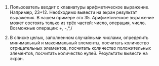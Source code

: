 1. Пользователь вводит с клавиатуры арифметическое выражение. Например, 23+12.
   Необходимо вывести на экран результат выражения. В нашем примере это 35. 
   Арифметическое выражение может состоять только из трёх частей: число, операция,
   число. Возможные операции: +, -,*,/

2. В списке целых, заполненном случайными числами, определить минимальный и максимальный элементы,
   посчитать количество отрицательных элементов, посчитать количество положительных элементов, посчитать
   количество нулей. Результаты вывести на экран.
